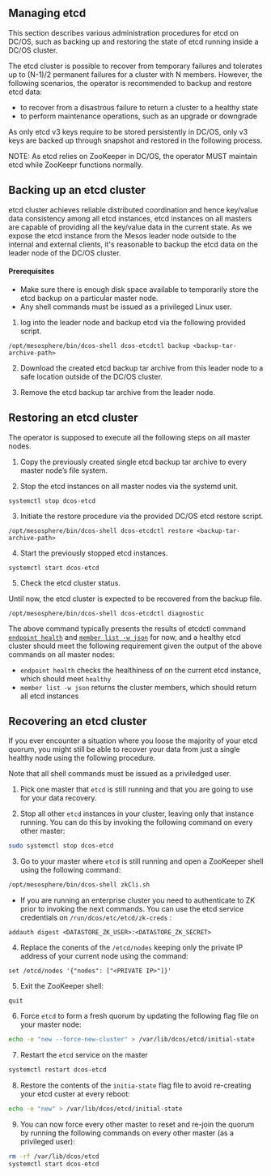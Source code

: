 ## Managing etcd

This section describes various administration procedures for etcd on DC/OS, such as backing up and restoring the state of etcd running inside a DC/OS cluster.

The etcd cluster is possible to recover from temporary failures and tolerates up to (N-1)/2 permanent failures for a cluster with N members. However, the following scenarios, the operator is recommended to backup and restore etcd data:
- to recover from a disastrous failure to return a cluster to a healthy state
- to perform maintenance operations, such as an upgrade or downgrade

As only etcd v3 keys require to be stored persistently in DC/OS, only v3 keys are backed up through snapshot and restored in the following process.

NOTE: As etcd relies on ZooKeeper in DC/OS, the operator MUST maintain etcd while ZooKeepr functions normally.

## Backing up an etcd cluster

etcd cluster achieves reliable distributed coordination and hence key/value data consistency among all etcd instances, etcd instances on all masters are capable of providing all the key/value data in the current state. As we expose the etcd instance from the Mesos leader node outside to the internal and external clients, it's reasonable to backup the etcd data on the leader node of the DC/OS cluster.

#### Prerequisites

- Make sure there is enough disk space available to temporarily store the etcd backup on a particular master node.
- Any shell commands must be issued as a privileged Linux user.

1. log into the leader node and backup etcd via the following provided script.

`/opt/mesosphere/bin/dcos-shell dcos-etcdctl backup <backup-tar-archive-path>`

2. Download the created etcd backup tar archive from this leader node to a safe location outside of the DC/OS cluster.

3. Remove the etcd backup tar archive from the leader node.

## Restoring an etcd cluster 

The operator is supposed to execute all the following steps on all master nodes.

1. Copy the previously created single etcd backup tar archive to every master node’s file system.

2. Stop the etcd instances on all master nodes via the systemd unit.

`systemctl stop dcos-etcd`

3. Initiate the restore procedure via the provided DC/OS etcd restore script.

`/opt/mesosphere/bin/dcos-shell dcos-etcdctl restore <backup-tar-archive-path>`

4. Start the previously stopped etcd instances.

`systemctl start dcos-etcd`

5. Check the etcd cluster status.

Until now, the etcd cluster is expected to be recovered from the backup file.

`/opt/mesosphere/bin/dcos-shell dcos-etcdctl diagnostic`

The above command typically presents the results of etcdctl command [`endpoint health`](https://github.com/etcd-io/etcd/tree/master/etcdctl#endpoint-health) and [`member list -w json`](https://github.com/etcd-io/etcd/tree/master/etcdctl#member-list) for now, and a healthy etcd cluster should meet the following requirement given the output of the above commands on all master nodes:

- `endpoint health` checks the healthiness of on the current etcd instance, which should meet `healthy` 
- `member list -w json` returns the cluster members, which should return all etcd instances

## Recovering an etcd cluster

If you ever encounter a situation where you loose the majority of your etcd quorum, you might still be able to recover your data from just a single healthy node using the following procedure. 

Note that all shell commands must be issued as a priviledged user.

1. Pick one master that `etcd` is still running and that you are going to use for your data recovery.

2. Stop all other `etcd` instances in your cluster, leaving only that instance running. You can do this by invoking the following command on every other master:
  ```sh
  sudo systemctl stop dcos-etcd
  ```

3. Go to your master where `etcd` is still running and open a ZooKeeper shell using the following command:
  ```sh
  /opt/mesosphere/bin/dcos-shell zkCli.sh
  ```

  * If you are running an enterprise cluster you need to authenticate to ZK prior to invoking the next commands. You can use the etcd service credentials on `/run/dcos/etc/etcd/zk-creds` :
  ```
  addauth digest <DATASTORE_ZK_USER>:<DATASTORE_ZK_SECRET>
  ```

4. Replace the conents of the `/etcd/nodes` keeping only the private IP address of your current node using the command:
  ```
  set /etcd/nodes '{"nodes": ["<PRIVATE IP>"]}'
  ```

5. Exit the ZooKeeper shell:
  ```
  quit
  ```

6. Force `etcd` to form a fresh quorum by updating the following flag file on your master node:
  ```sh
  echo -e "new --force-new-cluster" > /var/lib/dcos/etcd/initial-state
  ```

7. Restart the `etcd` service on the master
  ```sh
  systemctl restart dcos-etcd
  ```

8. Restore the contents of the `initia-state` flag file to avoid re-creating your etcd custer at every reboot:
  ```sh
  echo -e "new" > /var/lib/dcos/etcd/initial-state
  ```

9. You can now force every other master to reset and re-join the quorum by running the following commands on every other master (as a privileged user):
  ```sh
  rm -rf /var/lib/dcos/etcd
  systemctl start dcos-etcd
  ```
